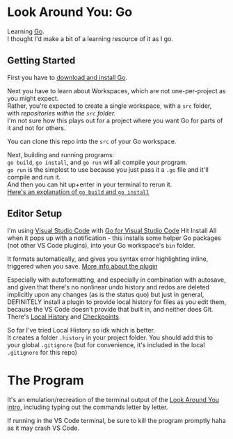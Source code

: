 # Look Around You: Go

Learning [Go](https://golang.org).  
I thought I'd make a bit of a learning resource of it as I go.

## Getting Started

First you have to [download and install Go](https://golang.org/doc/install).

Next you have to learn about Workspaces, which are not one-per-project as you might expect.  
Rather, you're expected to create a single workspace, with a `src` folder,  
with *repositories within the `src` folder.*  
I'm not sure how this plays out for a project where you want Go for parts of it and not for others.

You can clone this repo into the `src` of your Go workspace.  

Next, building and running programs:  
`go build`, `go install`, and `go run` will all compile your program.  
`go run` is the simplest to use because you just pass it a `.go` file and it'll compile and run it.  
And then you can hit up+enter in your terminal to rerun it.  
[Here's an explanation of `go build` and `go install`](https://stackoverflow.com/a/30612612/2624876)

## Editor Setup

I'm using [Visual Studio Code](https://code.visualstudio.com/) with [Go for Visual Studio Code](https://marketplace.visualstudio.com/items?itemName=ms-vscode.Go)
Hit Install All when it pops up with a notification - this installs some helper Go packages (not other VS Code plugins), into your Go workspace's `bin` folder.

It formats automatically, and gives you syntax error highlighting inline, triggered when you save.
[More info about the plugin](https://code.visualstudio.com/docs/languages/go)

Especially with autoformatting, and especially in combination with autosave,
and given that there's no nonlinear undo history and redos are deleted implicitly upon any changes (as is the status quo)
but just in general,  
DEFINITELY install a plugin to provide local history for files as you edit them,
because the VS Code doesn't provide that built in, and neither does Git.
There's [Local History](https://marketplace.visualstudio.com/items?itemName=xyz.local-history)
and [Checkpoints](https://marketplace.visualstudio.com/items?itemName=micnil.vscode-checkpoints).

So far I've tried Local History so idk which is better.  
It creates a folder `.history` in your project folder. You should add this to your global `.gitignore` (but for convenience, it's included in the local `.gitignore` for this repo)

# The Program

It's an emulation/recreation of the terminal output of the [Look Around You intro](https://youtu.be/FBaVwwuErmU?t=56),
including typing out the commands letter by letter.

If running in the VS Code terminal, be sure to kill the program promptly haha as it may crash VS Code.
